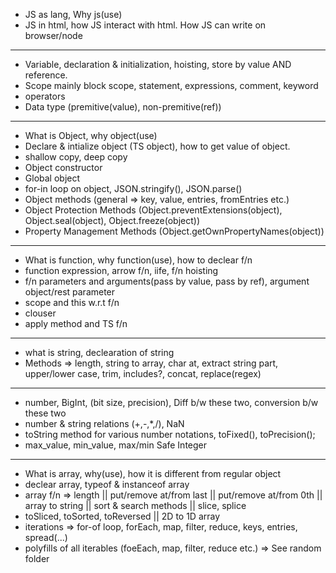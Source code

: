 
- JS as lang, Why js(use)
- JS in html, how JS interact with html. How JS can write on browser/node

-----

- Variable, declaration & initialization, hoisting, store by value AND reference.
- Scope mainly block scope, statement, expressions, comment, keyword
- operators
- Data type (premitive(value), non-premitive(ref))

-----

- What is Object, why object(use)
- Declare & intialize object (TS object), how to get value of object.
- shallow copy, deep copy
- Object constructor
- Global object
- for-in loop on object, JSON.stringify(), JSON.parse()
- Object methods (general => key, value, entries, fromEntries etc.)
- Object Protection Methods (Object.preventExtensions(object), Object.seal(object), Object.freeze(object))
- Property Management Methods (Object.getOwnPropertyNames(object))


-----

- What is function, why function(use), how to declear f/n
- function expression, arrow f/n, iife, f/n hoisting 
- f/n parameters and arguments(pass by value, pass by ref), argument object/rest parameter
- scope and this w.r.t f/n
- clouser
- apply method and TS f/n

-----

- what is string, declearation of string
- Methods => length, string to array, char at, extract string part, upper/lower case, trim, includes?, concat, replace(regex)

-----

- number, BigInt, (bit size, precision), Diff b/w these two, conversion b/w these two
- number & string relations (+,-,*,/), NaN
- toString method for various number notations, toFixed(), toPrecision();
- max_value, min_value, max/min Safe Integer

-----

- What is array, why(use), how it is different from regular object
- declear array, typeof & instanceof array
- array f/n => length || put/remove at/from last || put/remove at/from 0th || array to string || sort & search methods || slice, splice
- toSliced, toSorted, toReversed || 2D to 1D array
- iterations => for-of loop, forEach, map, filter, reduce, keys, entries, spread(...)
- polyfills of all iterables (foeEach, map, filter, reduce etc.) => See random folder
